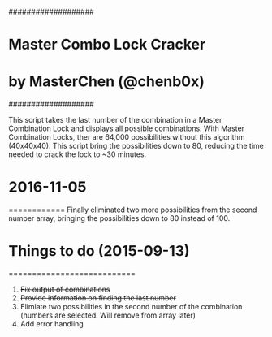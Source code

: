 ###################
# Master Combo Lock Cracker
# by MasterChen (@chenb0x)
###################

This script takes the last number of the combination in a Master Combination Lock and displays all possible combinations.
With Master Combination Locks, ther are 64,000 possibilities without this algorithm (40x40x40). This script bring the 
possibilities down to 80, reducing the time needed to crack the lock to ~30 minutes.


# 2016-11-05
============
Finally eliminated two more possibilities from the second number array, bringing the possibilities down to 80 instead of 100.

# Things to do (2015-09-13)
===========================
1. ~~Fix output of combinations~~
2. ~~Provide information on finding the last number~~
3. Elimiate two possibilities in the second number of the combination (numbers are selected. Will remove from array later)
4. Add error handling
